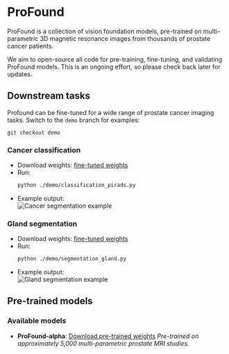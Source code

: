 # ProFound
ProFound is a collection of vision foundation models, pre-trained on multi-parametric 3D magnetic resonance images from thousands of prostate cancer patients. 

We aim to open-source all code for pre-training, fine-tuning, and validating ProFound models. This is an ongoing effort, so please check back later for updates.


## Downstream tasks
Profound can be fine-tuned for a wide range of prostate cancer imaging tasks. Switch to the `demo` branch for examples:
```batch
git checkout demo
```

### Cancer classification
- Download weights: [fine-tuned weights](https://your-download-link-here.com)
- Run:
  ```bash
  python ./demo/classification_pirads.py
  ```
- Example output:  
  ![Cancer segmentation example](./assets/cancer_segmentation_example.png)


### Gland segmentation
- Download weights: [fine-tuned weights](https://your-download-link-here.com)
- Run:
  ```bash
  python ./demo/segmentation_gland.py
  ```
- Example output:  
  ![Gland segmentation example](./assets/gland_segmentation_example.png)


## Pre-trained models

### Available models
- **ProFound-alpha**: [Download pre-trained weights](https://your-download-link-here.com)
  *Pre-trained on approximately 5,000 multi-parametric prostate MRI studies.*
  